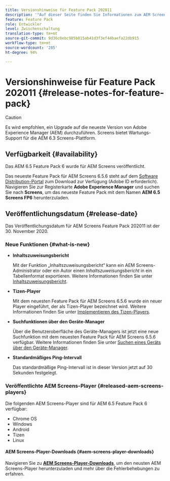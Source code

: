 ```yaml
---
title: Versionshinweise für Feature Pack 202011
description: '"Auf dieser Seite finden Sie Informationen zum AEM Screens Feature Pack 2020, das am 30. November 2020 veröffentlicht wurde."'
feature: Feature Pack 
role: Entwickler
level: Zwischenschaltung
translation-type: tm+mt
source-git-commit: 9d36c0ebc985b815ab41d3f3ef44baefa22db915
workflow-type: tm+mt
source-wordcount: '285'
ht-degree: 94%

---
```



# Versionshinweise für Feature Pack 202011 {#release-notes-for-feature-pack}

>[!CAUTION]
>Es wird empfohlen, ein Upgrade auf die neueste Version von Adobe Experience Manager (AEM) durchzuführen. Screens bietet Wartungs-Support für die AEM 6.3 Screens-Plattform.

## Verfügbarkeit {#availability}

Das AEM 6.5 Feature Pack 6 wurde für AEM Screens veröffentlicht.

Das neueste Feature Pack für AEM Screens 6.5.6 steht auf dem [Software Distribution-Portal](https://experience.adobe.com/#/downloads/content/software-distribution/en/aem.html) zum Download zur Verfügung (Adobe ID erforderlich). Navigieren Sie zur Registerkarte **Adobe Experience Manager** und suchen Sie nach **Screens**, um das neueste Feature Pack mit dem Namen **AEM 6.5 Screens FP6** herunterzuladen.

## Veröffentlichungsdatum {#release-date}

Das Veröffentlichungsdatum für AEM Screens Feature Pack 202011 ist der 30. November 2020.

### Neue Funktionen {#what-is-new}

* **Inhaltszuweisungsbericht**

   Mit der Funktion „Inhaltszuweisungsbericht“ kann ein AEM Screens-Administrator oder ein Autor einen *Inhaltszuweisungsbericht* in ein Tabellenformat exportieren.
Weitere Informationen finden Sie unter [Inhaltszuweisungsbericht](/help/user-guide/content-assignment-report.md).


* **Tizen-Player**

   Mit dem neuesten Feature Pack für AEM Screens 6.5.6 wurde ein neuer Player eingeführt, der als Tizen-Player bezeichnet wird.
Weitere Informationen finden Sie unter [Implementieren des Tizen-Players](/help/user-guide/tizen-player.md).

* **Suchfunktionen über den Geräte-Manager**

   Über die Benutzeroberfläche des Geräte-Managers ist jetzt eine neue Suchfunktion mit dem neuesten Feature Pack für AEM Screens 6.5.6 verfügbar.
Weitere Informationen finden Sie unter [Suchen eines Geräts über den Geräte-Manager](/help/user-guide/device-registration.md#search-device).

* **Standardmäßiges Ping-Intervall**

   Das standardmäßige Ping-Intervall ist in dieser Version jetzt auf 30 Sekunden festgelegt.

### Veröffentlichte AEM Screens-Player {#released-aem-screens-players}

Die folgenden AEM Screens-Player sind für AEM 6.5 Feature Pack 6 verfügbar:

* Chrome OS
* Windows
* Android
* Tizen
* Linux

#### AEM Screens-Player-Downloads {#aem-screens-player-downloads}

Navigieren Sie zu **[AEM Screens-Player-Downloads](https://download.macromedia.com/screens/index.html)**, um den neusten AEM Screens-Player herunterzuladen und mehr über die Fehlerbehebungen zu erfahren.
